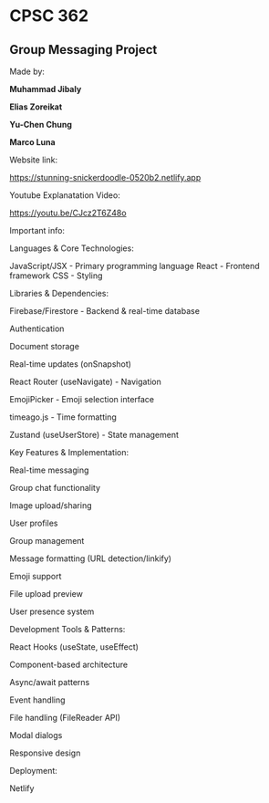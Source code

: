 # CPSC 362


## Group Messaging Project


Made by:

**Muhammad Jibaly**

**Elias Zoreikat**

**Yu-Chen Chung**

**Marco Luna**

Website link:

https://stunning-snickerdoodle-0520b2.netlify.app

Youtube Explanatation Video:

https://youtu.be/CJcz2T6Z48o


Important info:

Languages & Core Technologies:

JavaScript/JSX - Primary programming language
React - Frontend framework
CSS - Styling

Libraries & Dependencies:

Firebase/Firestore - Backend & real-time database

Authentication

Document storage

Real-time updates (onSnapshot)

React Router (useNavigate) - Navigation

EmojiPicker - Emoji selection interface

timeago.js - Time formatting

Zustand (useUserStore) - State management

Key Features & Implementation:

Real-time messaging

Group chat functionality

Image upload/sharing

User profiles

Group management

Message formatting (URL detection/linkify)

Emoji support

File upload preview

User presence system

Development Tools & Patterns:

React Hooks (useState, useEffect)

Component-based architecture

Async/await patterns

Event handling

File handling (FileReader API)

Modal dialogs

Responsive design

Deployment:

Netlify
